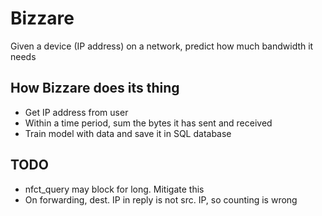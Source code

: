 # Bizzare
Given a device (IP address) on a network, predict how much bandwidth it needs

## How Bizzare does its thing

- Get IP address from user
- Within a time period, sum the bytes it has sent and received
- Train model with data and save it in SQL database

## TODO
- nfct_query may block for long. Mitigate this
- On forwarding, dest. IP in reply is not src. IP, so counting is wrong